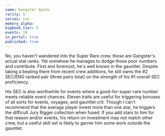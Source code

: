 ```yaml
---
name: Gangster Spock
rarity: 5
series: tos
memory_alpha:
bigbook_tier: 5
events: 19
in_portal: true
published: true
---
```


No, you haven't wandered into the Super Rare crew, those are Gangster's actual stat ranks. Yet somehow he manages to dodge those poor numbers and contribute. First and foremost, he's well known in the gauntlet. Despite taking a beating there from recent crew additions, he still owns the #2 SEC/ENG ranked pair (three pairs total) on the strength of his #1 overall SEC proficiency.

His SEC is also worthwhile for events where a good-for-super-rare number meets reliable event chances. Eleven traits are useful for triggering bonuses of all sorts for events, voyages, and gauntlet crit. Though I can't recommend that the average player invest more than one star, he triggers the difficult Jury Rigger collection when fused. If you add stars to him for that reason and/or events, his return on investment may not match other crew, but a useful skill set is likely to garner him some work outside the gauntlet.
